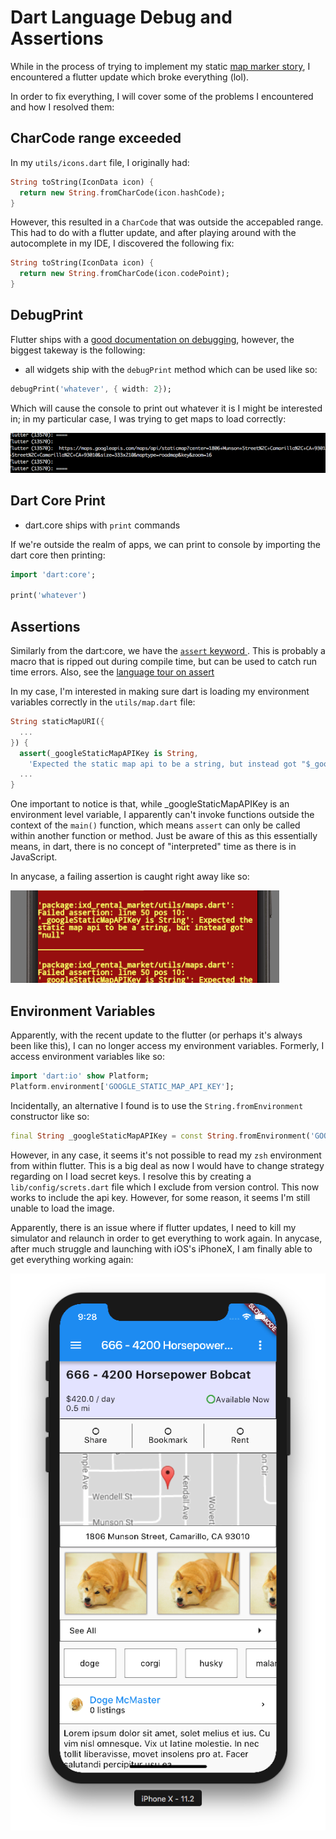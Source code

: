 # Dart Language Debug and Assertions

While in the process of trying to implement my static [map marker story](https://www.pivotaltracker.com/story/show/153930050), I encountered a flutter update which broke everything (lol).

In order to fix everything, I will cover some of the problems I encountered and how I resolved them:

## CharCode range exceeded

In my `utils/icons.dart` file, I originally had:

```dart
String toString(IconData icon) {
  return new String.fromCharCode(icon.hashCode);
}
```

However, this resulted in a `CharCode` that was outside the accepabled range. This had to do with a flutter update, and after playing around with the autocomplete in my IDE, I discovered the following fix:

```dart
String toString(IconData icon) {
  return new String.fromCharCode(icon.codePoint);
}
```

## DebugPrint

Flutter ships with a [good documentation on debugging](https://flutter.io/debugging/#debug-mode-assertions), however, the biggest takeway is the following:

- all widgets ship with the `debugPrint` method which can be used like so:

```dart
debugPrint('whatever', { width: 2});
```

Which will cause the console to print out whatever it is I might be interested in; in my particular case, I was trying to get maps to load correctly:

![](./assets/ch14/debug-print.png)

## Dart Core Print
- dart.core ships with `print` commands

If we're outside the realm of apps, we can print to console by importing the dart core then printing:

```dart
import 'dart:core';

print('whatever')
```

## Assertions

Similarly from the dart:core, we have the [`assert` keyword ](https://www.dartlang.org/guides/language/language-tour#default-value). This is probably a macro that is ripped out during compile time, but can be used to catch run time errors. Also, see the [language tour on assert](https://www.dartlang.org/guides/language/language-tour#assert)

In my case, I'm interested in making sure dart is loading my environment variables correctly in the `utils/map.dart` file:

```dart
String staticMapURI({
  ...
}) {
  assert(_googleStaticMapAPIKey is String, 
    'Expected the static map api to be a string, but instead got "$_googleStaticMapAPIKey"');
  ...
}
```

One important to notice is that, while _googleStaticMapAPIKey is an environment level variable, I apparently can't invoke functions outside the context of the `main()` function, which means `assert` can only be called within another function or method. Just be aware of this as this essentially means, in dart, there is no concept of "interpreted" time as there is in JavaScript. 

In anycase, a failing assertion is caught right away like so:

![](./assets/ch14/failed-assert.png)

## Environment Variables

Apparently, with the recent update to the flutter (or perhaps it's always been like this), I can no longer access my environment variables. Formerly, I access environment variables like so:

```dart
import 'dart:io' show Platform;
Platform.environment['GOOGLE_STATIC_MAP_API_KEY'];
```

Incidentally, an alternative I found is to use the `String.fromEnvironment` constructor like so:

```dart
final String _googleStaticMapAPIKey = const String.fromEnvironment('GOOGLE_STATIC_MAP_API_KEY');
```

However, in any case, it seems it's not possible to read my `zsh` environment from within flutter. This is a big deal as now I would have to change strategy regarding on I load secret keys. I resolve this by creating a `lib/config/screts.dart` file which I exclude from version control. This now works to include the api key. However, for some reason, it seems I'm still unable to load the image.

Apparently, there is an issue where if flutter updates, I need to kill my simulator and relaunch in order to get everything to work again. In anycase, after much struggle and launching with iOS's iPhoneX, I am finally able to get everything working again:

![](./assets/ch14/maps-static-icon.png)